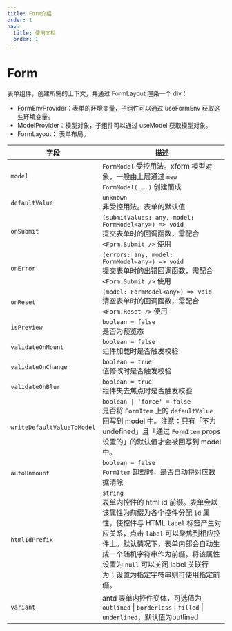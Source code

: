 ```yaml
---
title: Form介绍
order: 1
nav:
  title: 使用文档
  order: 1
---
```


# Form

表单组件，创建所需的上下文，并通过 FormLayout 渲染一个 div：

- FormEnvProvider：表单的环境变量，子组件可以通过 useFormEnv 获取这些环境变量。
- ModelProvider：模型对象，子组件可以通过 useModel 获取模型对象。
- FormLayout： 表单布局。

| 字段 | 描述 |
| --- | --- |
| `model` | `FormModel` 受控用法。xform 模型对象，一般由上层通过 `new FormModel(...)` 创建而成 |
| `defaultValue` | `unknown`<br>非受控用法。表单的默认值 |
| `onSubmit` | `(submitValues: any, model: FormModel<any>) => void`<br>提交表单时的回调函数，需配合 `<Form.Submit />` 使用 |
| `onError` | `(errors: any, model: FormModel<any>) => void`<br>提交表单时的出错回调函数，需配合 `<Form.Submit />` 使用 |
| `onReset` | `(model: FormModel<any>) => void`<br>清空表单时的回调函数，需配合 `<Form.Reset />` 使用 |
| `isPreview` | `boolean = false`<br>是否为预览态 |
| `validateOnMount` | `boolean = false`<br>组件加载时是否触发校验 |
| `validateOnChange` | `boolean = true`<br>值修改时是否触发校验 |
| `validateOnBlur` | `boolean = true`<br>组件失去焦点时是否触发校验 |
| `writeDefaultValueToModel` | `boolean \| 'force' = false`<br>是否将 `FormItem` 上的 `defaultValue` 回写到 model 中。注意：只有「不为 undefined」且「通过 `FormItem` props 设置的」的默认值才会被回写到 model 中。 |
| `autoUnmount` | `boolean = false`<br>`FormItem` 卸载时，是否自动将对应数据清除 |
| `htmlIdPrefix` | `string`<br>表单内控件的 html id 前缀。表单会以该属性为前缀为各个控件分配 `id` 属性，使控件与 HTML `label` 标签产生对应关系，点击 `label` 可以聚焦到相应控件上。默认情况下，表单内部会自动生成一个随机字符串作为前缀。将该属性设置为 `null` 可以关闭 label 关联行为；设置为指定字符串则可使用指定前缀。 |
| `variant` | antd 表单内控件变体，可选值为 `outlined` \| `borderless` \| `filled` \| `underlined`，默认值为outlined |

